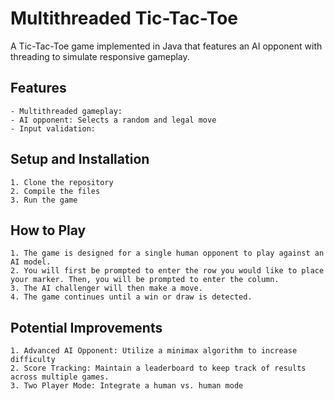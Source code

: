 # Multithreaded Tic-Tac-Toe
A Tic-Tac-Toe game implemented in Java that features an AI opponent with threading to simulate responsive gameplay. 

## Features
    - Multithreaded gameplay: 
    - AI opponent: Selects a random and legal move 
    - Input validation:
    
## Setup and Installation
    1. Clone the repository
    2. Compile the files
    3. Run the game
    
## How to Play
    1. The game is designed for a single human opponent to play against an AI model.
    2. You will first be prompted to enter the row you would like to place your marker. Then, you will be prompted to enter the column. 
    3. The AI challenger will then make a move. 
    4. The game continues until a win or draw is detected. 

## Potential Improvements
    1. Advanced AI Opponent: Utilize a minimax algorithm to increase difficulty
    2. Score Tracking: Maintain a leaderboard to keep track of results across multiple games.
    3. Two Player Mode: Integrate a human vs. human mode 


